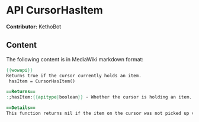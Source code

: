 # API CursorHasItem

**Contributor:** KethoBot

## Content

The following content is in MediaWiki markdown format:

```mediawiki
{{wowapi}}
Returns true if the cursor currently holds an item.
 hasItem = CursorHasItem()

==Returns==
:;hasItem:{{apitype|boolean}} - Whether the cursor is holding an item.

==Details==
This function returns nil if the item on the cursor was not picked up via [[API_PickupContainerItem|PickupContainerItem]], e.g. items from the guild bank (which are picked up via [[API_PickupGuildBankItem|PickupGuildBankItem]]) or a merchant item.
```